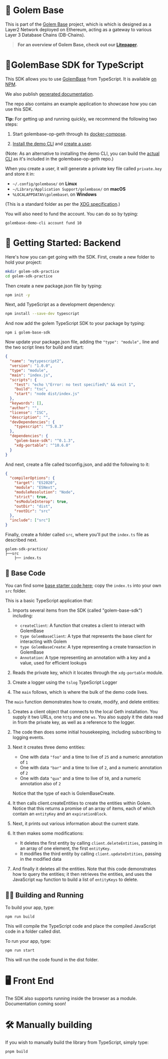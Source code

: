 # 🚀 Golem Base

This is part of the [Golem Base](https://github.com/Golem-Base) project, which is which is designed as a Layer2 Network deployed on Ethereum, acting as a gateway to various Layer 3 Database Chains (DB-Chains).

> **For an overview of Golem Base, check out our [Litepaper](https://golem-base.io/wp-content/uploads/2025/03/GolemBase-Litepaper.pdf).**

# 🌌GolemBase SDK for TypeScript

This SDK allows you to use [GolemBase](https://github.com/Golem-Base) from TypeScript. It is available [on NPM](https://www.npmjs.com/package/golem-base-sdk).

We also publish [generated documentation](https://golem-base.github.io/typescript-sdk/).

The repo also contains an example application to showcase how you can use this SDK.

**Tip:** For getting up and running quickly, we recommend the following two steps:

1. Start golembase-op-geth through its [docker-compose](https://github.com/Golem-Base/golembase-op-geth/blob/main/RUN_LOCALLY.md).

2. [Install the demo CLI](https://github.com/Golem-Base/golembase-demo-cli?tab=readme-ov-file#installation) and [create a user](https://github.com/Golem-Base/golembase-demo-cli?tab=readme-ov-file#quickstart).

(Note: As an alternative to installing the demo CLI, you can build the [actual CLI](https://github.com/Golem-Base/golembase-op-geth/blob/main/cmd/golembase/README.md) as it's included in the golembase-op-geth repo.)

When you create a user, it will generate a private key file called `private.key` and store it in:

- `~/.config/golembase/` on **Linux**
- `~/Library/Application Support/golembase/` on **macOS**
- `%LOCALAPPDATA%\golembase\` on **Windows**

(This is a standard folder as per the [XDG specification](https://specifications.freedesktop.org/basedir-spec/latest/).)

You will also need to fund the account. You can do so by typing:

```
golembase-demo-cli account fund 10
```

# 🧭 Getting Started: Backend

Here's how you can get going with the SDK. First, create a new folder to hold your project:

```bash
mkdir golem-sdk-practice
cd golem-sdk-practice
```

Then create a new package.json file by typing:

```bash
npm init -y
```

Next, add TypeScript as a development dependency:

```bash
npm install --save-dev typescript
```

And now add the golem TypeScript SDK to your package by typing:

```
npm i golem-base-sdk
```

Now update your package.json file, adding the `"type": "module",` line and the two script lines for build and start:

```json
{
  "name": "mytypescript2",
  "version": "1.0.0",
  "type": "module",
  "main": "index.js",
  "scripts": {
    "test": "echo \"Error: no test specified\" && exit 1",
    "build": "tsc",
    "start": "node dist/index.js"
  },
  "keywords": [],
  "author": "",
  "license": "ISC",
  "description": "",
  "devDependencies": {
    "typescript": "^5.8.3"
  },
  "dependencies": {
    "golem-base-sdk": "^0.1.3",
    "xdg-portable": "^10.6.0"
  }
}
```

And next, create a file called tsconfig.json, and add the following to it:

```json
{
  "compilerOptions": {
    "target": "ES2020",
    "module": "ESNext",
    "moduleResolution": "Node",
    "strict": true,
    "esModuleInterop": true,
    "outDir": "dist",
    "rootDir": "src"
  },
  "include": ["src"]
}
```

Finally, create a folder called `src`, where you'll put the `index.ts` file as described next.

```
golem-sdk-practice/
├──src
    ├── index.ts
```

## 🧱 Base Code

You can find some [base starter code here](https://github.com/Golem-Base/typescript-sdk/tree/main/example); copy the `index.ts` into your own `src` folder.

This is a basic TypeScript application that:

1. Imports several items from the SDK (called "golem-base-sdk") including:

    * `createClient`: A function that creates a client to interact with GolemBase
    * `type GolemBaseClient`: A type that represents the base client for interacting with Golem
    * `type GolemBaseCreate`: A type representing a create transaction in GolemBase
    * `Annotation`: A type representing an annotation with a key and a value, used for efficient lookups

2. Reads the private key, which it locates through the `xdg-portable` module.

3. Create a logger using the `tslog` TypeScript Logger

4. The `main` follows, which is where the bulk of the demo code lives.

The `main` function demonstrates how to create, modify, and delete entities:

1. Creates a client object that connects to the local Geth installation. You supply it two URLs, one `http` and one `ws`. You also supply it the data read in from the private key, as well as a reference to the logger.

2. The code then does some initial housekeeping, including subscribing to logging events.

3. Next it creates three demo entities:

    * One with data `"foo"` and a time to live of `25` and a numeric annotation of `1`
    * One with data `"bar"` and a time to live of `2`, and a numeric annotation of `2`
    * One with data `"qux"` and a time to live of `50`, and a numeric annotation also of `2`

    Notice that the type of each is GolemBaseCreate.

4. It then calls client.createEntities to create the entities within Golem. Notice that this returns a promise of an array of items, each of which contain an `entityKey` and an `expirationBlock`.

5. Next, it prints out various information about the current state.

6. It then makes some modifications:

    * It deletes the first entity by calling `client.deleteEntities`, passing in an array of one element, the first `entityKey`.
    * It modifies the third entity by calling `client.updateEntities`, passing in the modified data

7. And finally it deletes all the entities. Note that this code demonstrates how to query the entities; it then retrieves the entities, and uses the JavaScript `map` function to build a list of `entityKeys` to delete.


## 🏃‍♂️ Building and Running

To build your app, type:

```
npm run build
```

This will compile the TypeScript code and place the compiled JavaScript code in a folder called dist.

To run your app, type:

```
npm run start
```

This will run the code found in the dist folder.

# 🖥️ Front End

The SDK also supports running inside the browser as a module. Documentation coming soon!


# 🛠️ Manually building

If you wish to manually build the library from TypeScript, simply type:

```sh
pnpm build
```
